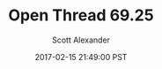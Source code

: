 ---
layout: podcast
title: "Open Thread 69.25"
author: Scott Alexander
description: https://slatestarcodex.com/2017/02/15/open-thread-69-25/
date: 2017-02-15 21:49:00 PST
length: 60389
duration: 15
guid: open-thread-69-25
---